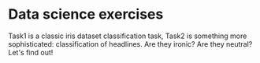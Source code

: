 # Data science exercises

Task1 is a classic iris dataset classification task, Task2 is something more sophisticated: classification of headlines. Are they ironic? Are they neutral? Let's find out!
